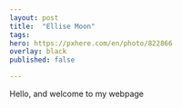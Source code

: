 ```yaml
---
layout: post
title:  "Ellise Moon"
tags:
hero: https://pxhere.com/en/photo/822866
overlay: black
published: false

---
```

Hello, and welcome to my webpage
